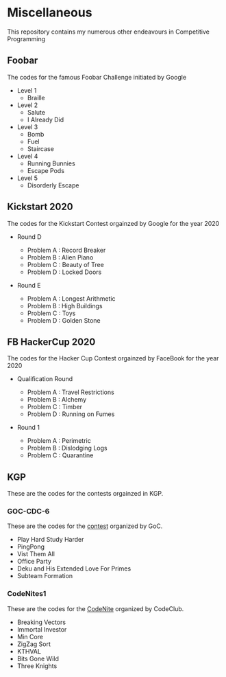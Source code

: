 # Miscellaneous

This repository contains my numerous other endeavours in Competitive Programming

## Foobar

The codes for the famous Foobar Challenge initiated by Google

- Level 1
  - Braille
- Level 2
  - Salute
  - I Already Did
- Level 3
  - Bomb
  - Fuel
  - Staircase
- Level 4
  - Running Bunnies
  - Escape Pods
- Level 5
  - Disorderly Escape

## Kickstart 2020

The codes for the Kickstart Contest orgainzed by Google for the year 2020

- Round D
  - Problem A : Record Breaker
  - Problem B : Alien Piano
  - Problem C : Beauty of Tree
  - Problem D : Locked Doors

- Round E
  - Problem A : Longest Arithmetic
  - Problem B : High Buildings
  - Problem C : Toys
  - Problem D : Golden Stone

## FB HackerCup 2020

The codes for the Hacker Cup Contest orgainzed by FaceBook for the year 2020

- Qualification Round
  - Problem A : Travel Restrictions
  - Problem B : Alchemy
  - Problem C : Timber
  - Problem D : Running on Fumes

- Round 1
  - Problem A : Perimetric
  - Problem B : Dislodging Logs
  - Problem C : Quarantine

## KGP

These are the codes for the contests orgainzed in KGP.

### GOC-CDC-6

These are the codes for the [contest](https://www.hackerrank.com/contests/goc-cdc-series-6/challenges) organized by GoC.

- Play Hard Study Harder
- PingPong
- Vist Them All
- Office Party
- Deku and His Extended Love For Primes
- Subteam Formation

### CodeNites1

These are the codes for the [CodeNite](https://www.hackerrank.com/contests/codenite-v1/challenges) organized by CodeClub.

- Breaking Vectors
- Immortal Investor
- Min Core
- ZigZag Sort
- KTHVAL
- Bits Gone Wild
- Three Knights
